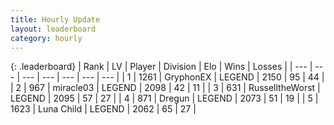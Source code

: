 ```yaml
---
title: Hourly Update
layout: leaderboard
category: hourly
---
```


{: .leaderboard}
| Rank | LV | Player | Division | Elo | Wins | Losses |
| --- | --- | --- | --- | --- | --- | --- |
| <span data-change="0">1</span> | 1261 | <span title="ID: 315148">GryphonEX</span> | LEGEND | <span data-change="4">2150</span> | <span data-change="1">95</span> | <span data-change="0">44</span> |
| <span data-change="1">2</span> | 967 | <span title="ID: 416373">miracle03</span> | LEGEND | <span data-change="6">2098</span> | <span data-change="1">42</span> | <span data-change="0">11</span> |
| <span data-change="-1">3</span> | 631 | <span title="ID: 388751">RusselltheWorst</span> | LEGEND | <span data-change="0">2095</span> | <span data-change="0">57</span> | <span data-change="0">27</span> |
| <span data-change="0">4</span> | 871 | <span title="ID: 337810">Dregun</span> | LEGEND | <span data-change="0">2073</span> | <span data-change="0">51</span> | <span data-change="0">19</span> |
| <span data-change="0">5</span> | 1623 | <span title="ID: 164871">Luna Child</span> | LEGEND | <span data-change="0">2062</span> | <span data-change="0">65</span> | <span data-change="0">27</span> |